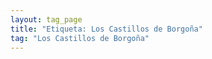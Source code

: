 ```yaml
---
layout: tag_page
title: "Etiqueta: Los Castillos de Borgoña"
tag: "Los Castillos de Borgoña"
---
```

